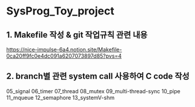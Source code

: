 # SysProg_Toy_project

## 1. Makefile 작성 & git 작업규칙 관련 내용
https://nice-impulse-6a4.notion.site/Makefile-0ca20ff9fc0e4dc091a6207073897d85?pvs=4

## 2. branch별 관련 system call 사용하여 C code 작성 
05_signal
06_timer
07_thread
08_mutex
09_multi-thread-sync
10_pipe
11_mqueue
12_semaphore
13_systemV-shm 

